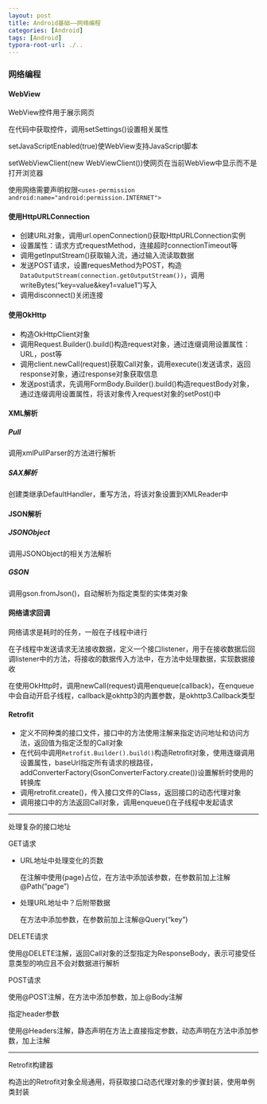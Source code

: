 ```yaml
---
layout: post
title: Android基础——网络编程
categories: [Android]
tags: [Android]
typora-root-url: ./..
---
```


### 网络编程

#### WebView

WebView控件用于展示网页

在代码中获取控件，调用setSettings()设置相关属性

setJavaScriptEnabled(true)使WebView支持JavaScript脚本

setWebViewClient(new WebViewClient())使网页在当前WebView中显示而不是打开浏览器

使用网络需要声明权限`<uses-permission android:name="android:permission.INTERNET">`

#### 使用HttpURLConnection

- 创建URL对象，调用url.openConnection()获取HttpURLConnection实例
- 设置属性：请求方式requestMethod，连接超时connectionTimeout等
- 调用getInputStream()获取输入流，通过输入流读取数据
- 发送POST请求，设置requesMethod为POST，构造`DataOutputStream(connection.getOutputStream())`，调用writeBytes(“key=value&key1=value1”)写入
- 调用disconnect()关闭连接

#### 使用OkHttp

- 构造OkHttpClient对象
- 调用Request.Builder().build()构造request对象，通过连缀调用设置属性：URL，post等
- 调用client.newCall(request)获取Call对象，调用execute()发送请求，返回response对象，通过response对象获取信息
- 发送post请求，先调用FormBody.Builder().build()构造requestBody对象，通过连缀调用设置属性，将该对象传入request对象的setPost()中

#### XML解析

##### Pull

调用xmlPullParser的方法进行解析

##### SAX解析

创建类继承DefaultHandler，重写方法，将该对象设置到XMLReader中

#### JSON解析

##### JSONObject

调用JSONObject的相关方法解析

##### GSON

调用gson.fromJson()，自动解析为指定类型的实体类对象

#### 网络请求回调

网络请求是耗时的任务，一般在子线程中进行

在子线程中发送请求无法接收数据，定义一个接口listener，用于在接收数据后回调listener中的方法，将接收的数据传入方法中，在方法中处理数据，实现数据接收

在使用OkHttp时，调用newCall(request)调用enqueue(callback)，在enqueue中会自动开启子线程，callback是okhttp3的内置参数，是okhttp3.Callback类型

#### Retrofit

- 定义不同种类的接口文件，接口中的方法使用注解来指定访问地址和访问方法，返回值为指定泛型的Call对象
- 在代码中调用`Retrofit.Builder().build()`构造Retrofit对象，使用连缀调用设置属性，baseUrl指定所有请求的根路径，addConverterFactory(GsonConverterFactory.create())设置解析时使用的转换库
- 调用retrofit.create()，传入接口文件的Class，返回接口的动态代理对象
- 调用接口中的方法返回Call对象，调用enqueue()在子线程中发起请求

---

处理复杂的接口地址

GET请求

- URL地址中处理变化的页数

    在注解中使用\{page\}占位，在方法中添加该参数，在参数前加上注解@Path(“page”)

- 处理URL地址中？后附带数据

    在方法中添加参数，在参数前加上注解@Query(“key”)

DELETE请求

使用@DELETE注解，返回Call对象的泛型指定为ResponseBody，表示可接受任意类型的响应且不会对数据进行解析

POST请求

使用@POST注解，在方法中添加参数，加上@Body注解

指定header参数

使用@Headers注解，静态声明在方法上直接指定参数，动态声明在方法中添加参数，加上注解

---

Retrofit构建器

构造出的Retrofit对象全局通用，将获取接口动态代理对象的步骤封装，使用单例类封装

